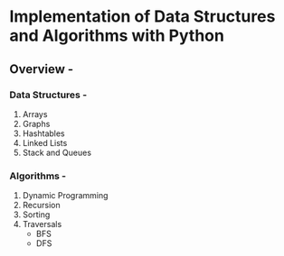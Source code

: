 # Implementation of Data Structures and Algorithms with Python

## Overview - 

### Data Structures - 
1. Arrays
2. Graphs
3. Hashtables
4. Linked Lists
5. Stack and Queues

### Algorithms - 
1. Dynamic Programming
2. Recursion
3. Sorting
4. Traversals
      - BFS
      - DFS
